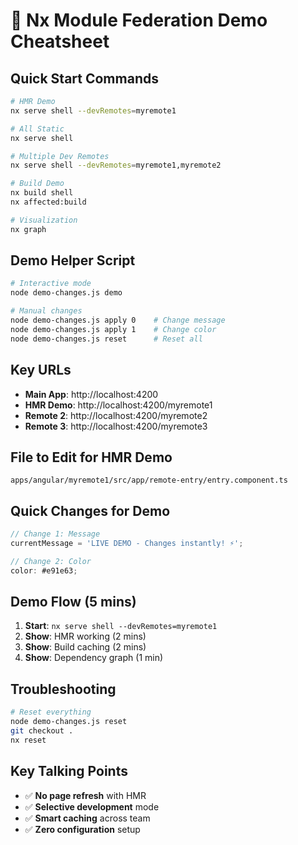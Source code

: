 # 🚀 Nx Module Federation Demo Cheatsheet

## Quick Start Commands
```bash
# HMR Demo
nx serve shell --devRemotes=myremote1

# All Static
nx serve shell

# Multiple Dev Remotes  
nx serve shell --devRemotes=myremote1,myremote2

# Build Demo
nx build shell
nx affected:build

# Visualization
nx graph
```

## Demo Helper Script
```bash
# Interactive mode
node demo-changes.js demo

# Manual changes
node demo-changes.js apply 0    # Change message
node demo-changes.js apply 1    # Change color  
node demo-changes.js reset      # Reset all
```

## Key URLs
- **Main App**: http://localhost:4200
- **HMR Demo**: http://localhost:4200/myremote1
- **Remote 2**: http://localhost:4200/myremote2
- **Remote 3**: http://localhost:4200/myremote3

## File to Edit for HMR Demo
```
apps/angular/myremote1/src/app/remote-entry/entry.component.ts
```

## Quick Changes for Demo
```typescript
// Change 1: Message
currentMessage = 'LIVE DEMO - Changes instantly! ⚡';

// Change 2: Color  
color: #e91e63;
```

## Demo Flow (5 mins)
1. **Start**: `nx serve shell --devRemotes=myremote1`
2. **Show**: HMR working (2 mins)
3. **Show**: Build caching (2 mins) 
4. **Show**: Dependency graph (1 min)

## Troubleshooting
```bash
# Reset everything
node demo-changes.js reset
git checkout .
nx reset
```

## Key Talking Points
- ✅ **No page refresh** with HMR
- ✅ **Selective development** mode
- ✅ **Smart caching** across team
- ✅ **Zero configuration** setup 